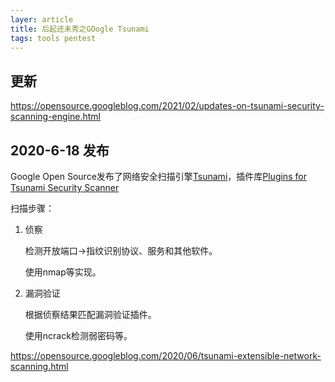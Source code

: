 ```yaml
---
layer: article
title: 后起还未秀之GOogle Tsunami
tags: tools pentest
---
```

## 更新

<https://opensource.googleblog.com/2021/02/updates-on-tsunami-security-scanning-engine.html>



## 2020-6-18 发布

Google Open Source发布了网络安全扫描引擎[Tsunami](https://github.com/google/tsunami-security-scanner)，插件库[Plugins for Tsunami Security Scanner](https://github.com/google/tsunami-security-scanner-plugins)

扫描步骤：

1. 侦察

   检测开放端口->指纹识别协议、服务和其他软件。

   使用nmap等实现。

2. 漏洞验证

   根据侦察结果匹配漏洞验证插件。

   使用ncrack检测弱密码等。

<https://opensource.googleblog.com/2020/06/tsunami-extensible-network-scanning.html>